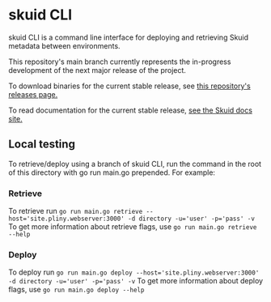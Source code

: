 # skuid CLI

skuid CLI is a command line interface for deploying and retrieving Skuid metadata between environments.

This repository's main branch currently represents the in-progress development of the next major release of the project.

To download binaries for the current stable release, see [this repository's releases page.](https://github.com/skuid/skuid-cli/releases)

To read documentation for the current stable release, [see the Skuid docs site.](https://docs.skuid.com/nlx/v2/en/skuid/cli/) 

## Local testing

To retrieve/deploy using a branch of skuid CLI, run the command in the root of this directory with go run main.go prepended. For example:
### Retrieve

To retrieve run ```go run main.go retrieve --host='site.pliny.webserver:3000' -d directory -u='user' -p='pass' -v```
To get more information about retrieve flags, use ```go run main.go retrieve --help```

### Deploy

To deploy run ```go run main.go deploy --host='site.pliny.webserver:3000' -d directory -u='user' -p='pass' -v```
To get more information about deploy flags, use ```go run main.go deploy --help```
